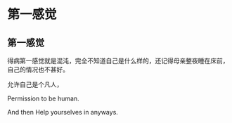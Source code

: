 # 第一感觉

## 第一感觉

得病第一感觉就是混沌，完全不知道自己是什么样的，还记得母亲整夜睡在床前，自己的情况也不甚好。

允许自己是个凡人，

Permission to be human.

And then Help yourselves in anyways.
